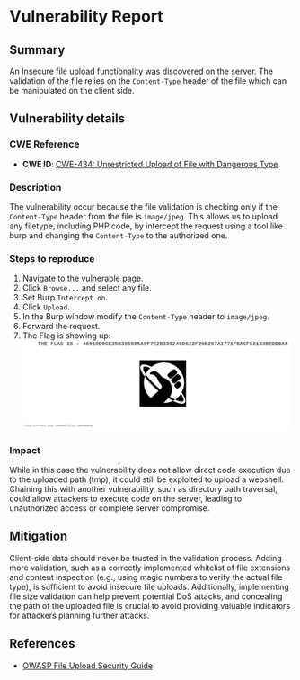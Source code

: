 # Vulnerability Report

## Summary
An Insecure file upload functionality was discovered on the server. The validation of the file relies on the `Content-Type` header of the file which can be manipulated on the client side.

## Vulnerability details

### CWE Reference

- **CWE ID**: [CWE-434: Unrestricted Upload of File with Dangerous Type](https://cwe.mitre.org/data/definitions/434.html)

### Description
The vulnerability occur because the file validation is checking only if the `Content-Type` header from the file is `image/jpeg`. This allows us to upload any filetype, including PHP code, by intercept the request using a tool like burp and changing the `Content-Type` to the authorized one. 
### Steps to reproduce
1. Navigate to the vulnerable [page](http://darkly/?page=upload).
2. Click `Browse...` and select any file.
3. Set Burp `Intercept on`.
4. Click `Upload`.
5. In the Burp window modify the `Content-Type` header to `image/jpeg`.
6. Forward the request.
7. The Flag is showing up:
![Flag](img/image.png)
### Impact
While in this case the vulnerability does not allow direct code execution due to the uploaded path (tmp), it could still be exploited to upload a webshell. Chaining this with another vulnerability, such as directory path traversal, could allow attackers to execute code on the server, leading to unauthorized access or complete server compromise.
## Mitigation
Client-side data should never be trusted in the validation process. Adding more validation, such as a correctly implemented whitelist of file extensions and content inspection (e.g., using magic numbers to verify the actual file type), is sufficient to avoid insecure file uploads. Additionally, implementing file size validation can help prevent potential DoS attacks, and concealing the path of the uploaded file is crucial to avoid providing valuable indicators for attackers planning further attacks.
## References
- [OWASP File Upload Security Guide](https://owasp.org/www-community/vulnerabilities/Unrestricted_File_Upload)
